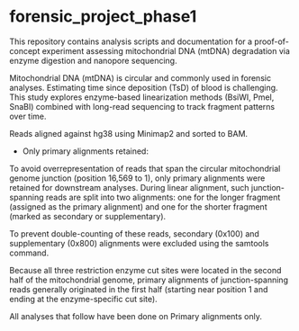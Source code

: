 # forensic_project_phase1
This repository contains analysis scripts and documentation for a proof-of-concept experiment assessing mitochondrial DNA (mtDNA) degradation via enzyme digestion and nanopore sequencing.

Mitochondrial DNA (mtDNA) is circular and commonly used in forensic analyses. Estimating time since deposition (TsD) of blood is challenging. This study explores enzyme-based linearization methods (BsiWI, PmeI, SnaBI) combined with long-read sequencing to track fragment patterns over time.

Reads aligned against hg38 using Minimap2 and sorted to BAM.
- Only primary alignments retained:

To avoid overrepresentation of reads that span the circular mitochondrial genome junction (position 16,569 to 1), only primary alignments were retained for downstream analyses. During linear alignment, such junction-spanning reads are split into two alignments: one for the longer fragment (assigned as the primary alignment) and one for the shorter fragment (marked as secondary or supplementary).

To prevent double-counting of these reads, secondary (0x100) and supplementary (0x800) alignments were excluded using the samtools command. 

Because all three restriction enzyme cut sites were located in the second half of the mitochondrial genome, primary alignments of junction-spanning reads generally originated in the first half (starting near position 1 and ending at the enzyme-specific cut site).

All analyses that follow have been done on Primary alignments only. 
